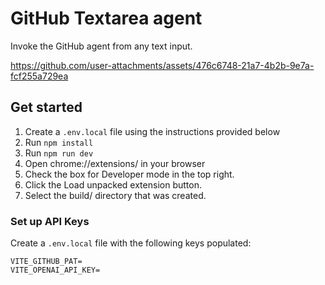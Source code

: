 # GitHub Textarea agent
Invoke the GitHub agent from any text input.

https://github.com/user-attachments/assets/476c6748-21a7-4b2b-9e7a-fcf255a729ea

## Get started

1. Create a `.env.local` file using the instructions provided below
2. Run `npm install`
3. Run `npm run dev`
4. Open chrome://extensions/ in your browser
5. Check the box for Developer mode in the top right.
6. Click the Load unpacked extension button.
7. Select the build/ directory that was created.

### Set up API Keys

Create a `.env.local` file with the following keys populated:
```
VITE_GITHUB_PAT=
VITE_OPENAI_API_KEY=
```
